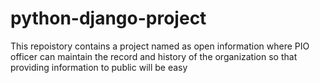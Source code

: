 python-django-project
=====================

This repoistory contains a project named as open information where PIO officer can maintain the record and history of the organization so that providing information to public will be easy 
